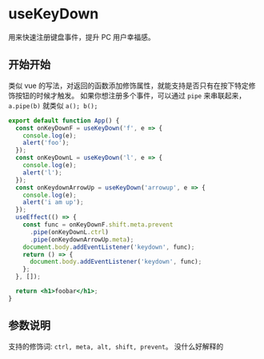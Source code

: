 # useKeyDown

用来快速注册键盘事件，提升 PC 用户幸福感。

## 开始开始

类似 vue 的写法，对返回的函数添加修饰属性，就能支持是否只有在按下特定修饰按钮的时候才触发。
如果你想注册多个事件，可以通过 `pipe` 来串联起来，`a.pipe(b)` 就类似 `a(); b();`

```jsx
export default function App() {
  const onKeyDownF = useKeyDown('f', e => {
    console.log(e);
    alert('foo');
  });
  const onKeyDownL = useKeyDown('l', e => {
    console.log(e);
    alert('l');
  });
  const onKeydownArrowUp = useKeyDown('arrowup', e => {
    console.log(e);
    alert('i am up');
  });
  useEffect(() => {
    const func = onKeyDownF.shift.meta.prevent
      .pipe(onKeyDownL.ctrl)
      .pipe(onKeydownArrowUp.meta);
    document.body.addEventListener('keydown', func);
    return () => {
      document.body.addEventListener('keydown', func);
    };
  }, []);

  return <h1>foobar</h1>;
}
```

## 参数说明

支持的修饰词: `ctrl, meta, alt, shift, prevent`。 没什么好解释的
